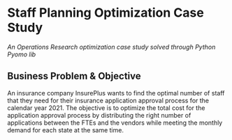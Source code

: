 # Staff Planning Optimization Case Study
_An Operations Research optimization case study solved through Python Pyomo lib_

## Business Problem & Objective
An insurance company InsurePlus wants to find the optimal number of staff that they need for their insurance application approval process for the calendar year 2021. The objective is to optimize the total cost for the application approval process by distributing the right number of applications between the FTEs and the vendors while meeting the monthly demand for each state at the same time.

